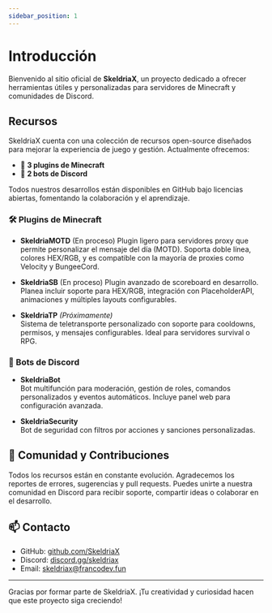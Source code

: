 ```yaml
---
sidebar_position: 1
---
```


# Introducción

Bienvenido al sitio oficial de **SkeldriaX**, un proyecto dedicado a ofrecer herramientas útiles y personalizadas para servidores de Minecraft y comunidades de Discord.

## Recursos

SkeldriaX cuenta con una colección de recursos open-source diseñados para mejorar la experiencia de juego y gestión. Actualmente ofrecemos:

- 🧩 **3 plugins de Minecraft**
- 🤖 **2 bots de Discord**

Todos nuestros desarrollos están disponibles en GitHub bajo licencias abiertas, fomentando la colaboración y el aprendizaje.

### 🛠️ Plugins de Minecraft

- **SkeldriaMOTD**  (En proceso)
  Plugin ligero para servidores proxy que permite personalizar el mensaje del día (MOTD). Soporta doble línea, colores HEX/RGB, y es compatible con la mayoría de proxies como Velocity y BungeeCord.

- **SkeldriaSB**  (En proceso)
  Plugin avanzado de scoreboard en desarrollo. Planea incluir soporte para HEX/RGB, integración con PlaceholderAPI, animaciones y múltiples layouts configurables.

- **SkeldriaTP** *(Próximamente)*  
  Sistema de teletransporte personalizado con soporte para cooldowns, permisos, y mensajes configurables. Ideal para servidores survival o RPG.

### 🤖 Bots de Discord

- **SkeldriaBot**  
  Bot multifunción para moderación, gestión de roles, comandos personalizados y eventos automáticos. Incluye panel web para configuración avanzada.

- **SkeldriaSecurity**  
  Bot de seguridad con filtros por acciones y sanciones personalizadas.

## 🚀 Comunidad y Contribuciones

Todos los recursos están en constante evolución. Agradecemos los reportes de errores, sugerencias y pull requests. Puedes unirte a nuestra comunidad en Discord para recibir soporte, compartir ideas o colaborar en el desarrollo.

## 📫 Contacto

- GitHub: [github.com/SkeldriaX](https://github.com/SkeldriaX)
- Discord: [discord.gg/skeldriax](https://discord.gg/skeldriax)
- Email: skeldriax@francodev.fun

---

Gracias por formar parte de SkeldriaX. ¡Tu creatividad y curiosidad hacen que este proyecto siga creciendo!
